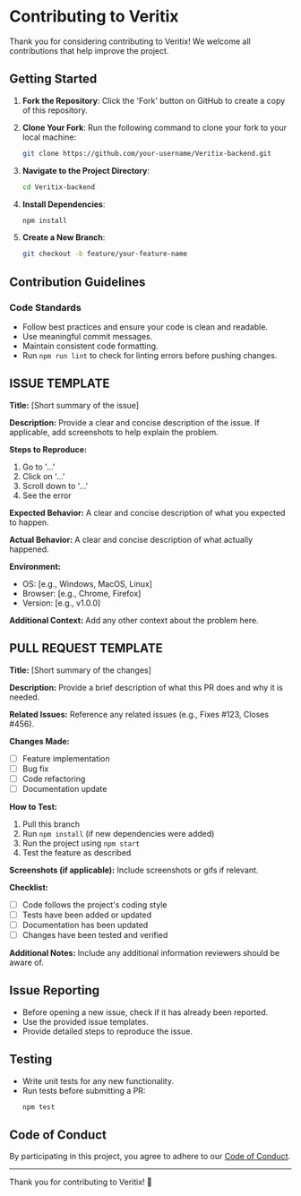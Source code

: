 # Contributing to Veritix

Thank you for considering contributing to Veritix! We welcome all contributions that help improve the project.

## Getting Started

1. **Fork the Repository**: Click the 'Fork' button on GitHub to create a copy of this repository.
2. **Clone Your Fork**: Run the following command to clone your fork to your local machine:

   ```bash
   git clone https://github.com/your-username/Veritix-backend.git
   ```

3. **Navigate to the Project Directory**:

   ```bash
   cd Veritix-backend
   ```

4. **Install Dependencies**:

   ```bash
   npm install
   ```

5. **Create a New Branch**:

   ```bash
   git checkout -b feature/your-feature-name
   ```

## Contribution Guidelines

### Code Standards
- Follow best practices and ensure your code is clean and readable.
- Use meaningful commit messages.
- Maintain consistent code formatting.
- Run `npm run lint` to check for linting errors before pushing changes.

## ISSUE TEMPLATE

**Title:** [Short summary of the issue]

**Description:**
Provide a clear and concise description of the issue. If applicable, add screenshots to help explain the problem.

**Steps to Reproduce:**
1. Go to '...'
2. Click on '...'
3. Scroll down to '...'
4. See the error

**Expected Behavior:**
A clear and concise description of what you expected to happen.

**Actual Behavior:**
A clear and concise description of what actually happened.

**Environment:**
- OS: [e.g., Windows, MacOS, Linux]
- Browser: [e.g., Chrome, Firefox]
- Version: [e.g., v1.0.0]

**Additional Context:**
Add any other context about the problem here.

## PULL REQUEST TEMPLATE

**Title:** [Short summary of the changes]

**Description:**
Provide a brief description of what this PR does and why it is needed.

**Related Issues:**
Reference any related issues (e.g., Fixes #123, Closes #456).

**Changes Made:**
- [ ] Feature implementation
- [ ] Bug fix
- [ ] Code refactoring
- [ ] Documentation update

**How to Test:**
1. Pull this branch
2. Run `npm install` (if new dependencies were added)
3. Run the project using `npm start`
4. Test the feature as described

**Screenshots (if applicable):**
Include screenshots or gifs if relevant.

**Checklist:**
- [ ] Code follows the project's coding style
- [ ] Tests have been added or updated
- [ ] Documentation has been updated
- [ ] Changes have been tested and verified

**Additional Notes:**
Include any additional information reviewers should be aware of.

## Issue Reporting
- Before opening a new issue, check if it has already been reported.
- Use the provided issue templates.
- Provide detailed steps to reproduce the issue.

## Testing
- Write unit tests for any new functionality.
- Run tests before submitting a PR:
   ```bash
   npm test
   ```

## Code of Conduct
By participating in this project, you agree to adhere to our [Code of Conduct](CODE_OF_CONDUCT.md).

---
Thank you for contributing to Veritix! 🚀

